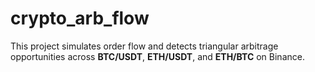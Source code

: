 # crypto_arb_flow
This project simulates order flow and detects triangular arbitrage opportunities across **BTC/USDT**, **ETH/USDT**, and **ETH/BTC** on Binance.
